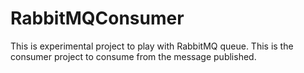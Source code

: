 # RabbitMQConsumer
This is experimental project to play with RabbitMQ queue. This is the consumer project to consume from the message published.
